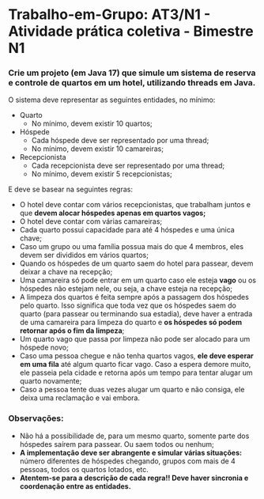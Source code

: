 # Trabalho-em-Grupo: AT3/N1 - Atividade prática coletiva - Bimestre N1
<h3>Crie um projeto (em Java 17) que simule um sistema de reserva e controle de quartos em um hotel, utilizando threads em Java.</h3>
<p>O sistema deve representar as seguintes entidades, no mínimo:</p>
<ul>
  <li>Quarto
    <ul>
      <li>No mínimo, devem existir 10 quartos;</li>  
    </ul> 
  </li>
  <li>Hóspede
    <ul>
      <li>Cada hóspede deve ser representado por uma thread;</li>  
      <li>No mínimo, devem existir 10 camareiras;</li>
    </ul> 
  </li>
  <li>Recepcionista
    <ul>
      <li>Cada recepcionista deve ser representado por uma thread;</li>  
      <li>No mínimo, devem existir 5 recepcionistas;</li>
    </ul> 
  </li>
</ul>
<p>E deve se basear na seguintes regras:</p>
<ul>
  <li>O hotel deve contar com vários recepcionistas, que trabalham juntos e que <b>devem alocar hóspedes apenas em quartos vagos;</b></li>
  <li>O hotel deve contar com várias camareiras;</li>
  <li>Cada quarto possui capacidade para até 4 hóspedes e uma única chave;</li>
  <li>Caso um grupo ou uma família possua mais do que 4 membros, eles devem ser divididos em vários
    quartos;</li>
  <li>Quando os hóspedes de um quarto saem do hotel para passear, devem deixar a chave na recepção;</li>
  <li>Uma camareira só pode entrar em um quarto caso ele esteja <b>vago</b> ou os hóspedes não estejam nele, ou seja, a chave esteja na recepção;</li>
  <li>A limpeza dos quartos é feita sempre após a passagem dos hóspedes pelo quarto. Isso significa que toda vez que os hóspedes saem do quarto (para passear ou terminando sua estadia),       deve haver a entrada de uma camareira para limpeza do quarto e <b>os hóspedes só podem retornar após o fim da limpeza</b>;</li>
  <li>Um quarto vago que passa por limpeza não pode ser alocado para um hóspede novo;</li>
  <li>Caso uma pessoa chegue e não tenha quartos vagos, <b>ele deve esperar em uma fila</b> até algum quarto ficar vago. Caso a espera demore muito, ele passeia pela cidade e retorna         após um tempo para tentar alugar um quarto novamente;
  </li>
  <li>Caso a pessoa tente duas vezes alugar um quarto e não consiga, ele deixa uma reclamação e vai embora.</li>
</ul>

<h3>Observações:</h3>

<ul>
  <li>
    Não há a possibilidade de, para um mesmo quarto, somente parte dos hóspedes saírem para passear. Ou saem todos ou nenhum;
  </li>
    <li>
    <b>A implementação deve ser abrangente e simular várias situações:</b> número diferentes de hóspedes chegando, grupos com mais de 4 pessoas, todos os quartos lotados, etc.
  </li>
    <li>
    <b>Atentem-se para a descrição de cada regra!! Deve haver sincronia e coordenação entre as entidades.</b>
  </li>
</ul>
